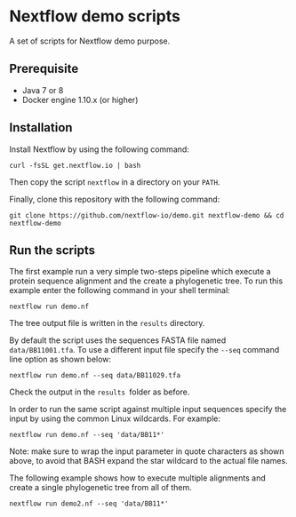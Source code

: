 # Nextflow demo scripts

A set of scripts for Nextflow demo purpose. 


## Prerequisite

* Java 7 or 8 
* Docker engine 1.10.x (or higher) 

## Installation 

Install Nextflow by using the following command: 

```
curl -fsSL get.nextflow.io | bash
```
    
Then copy the script `nextflow` in a directory on your `PATH`. 

   
Finally, clone this repository with the following command: 

```
git clone https://github.com/nextflow-io/demo.git nextflow-demo && cd nextflow-demo 
```    
    
   
## Run the scripts 


The first example run a very simple two-steps pipeline which execute a protein sequence 
alignment and the create a phylogenetic tree. To run this example enter the following 
command in your shell terminal: 

```
nextflow run demo.nf 
```
    
The tree output file is written in the `results` directory. 

By default the script uses the sequences FASTA file named `data/BB11001.tfa`. To use 
a different input file specify the `--seq` command line option as shown below: 

```      
nextflow run demo.nf --seq data/BB11029.tfa
```	
	
Check the output in the `results `folder as before. 

In order to run the same script against multiple input sequences specify the input by 
using the common Linux wildcards. For example: 

```
nextflow run demo.nf --seq 'data/BB11*' 
```
	
Note: make sure to wrap the input parameter in quote characters as shown above, to 
avoid that BASH expand the star wildcard to the actual file names. 

The following example shows how to execute multiple alignments and create a single 
phylogenetic tree from all of them. 

```
nextflow run demo2.nf --seq 'data/BB11*' 
```	
	